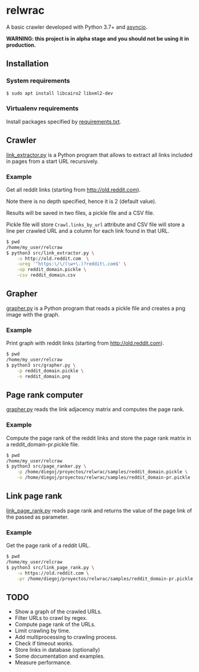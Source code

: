 # relwrac

A basic crawler developed with Python 3.7+
and [asyncio](https://docs.python.org/3/library/asyncio.html).

**WARNING: this project is in alpha stage and you should not be using it in production.**

## Installation

### System requirements

```bash
$ sudo apt install libcairo2 libxml2-dev
```

### Virtualenv requirements

Install packages specified by [requirements.txt](/requirements.txt).

## Crawler

[link_extractor.py](/src/link_extractor.py) is a Python program that allows to extract
all links included in pages from a start URL recursively.

### Example

Get all reddit links (starting from http://old.reddit.com).

Note there is no depth specified, hence it is 2 (default value).

Results will be saved in two files, a pickle file and a CSV file.

Pickle file will store `Crawl.links_by_url` attribute and CSV file
will store a line per crawled URL and a column for each link found
in that URL.

```bash
$ pwd
/home/my_user/relcraw
$ python3 src/link_extractor.py \
    -u http://old.reddit.com  \
    -ureg '^https:\/\/(\w+\.)?reddit\.com$' \
    -op reddit_domain.pickle \
    -csv reddit_domain.csv
```

## Grapher

[grapher.py](/src/grapher.py) is a Python program that reads a
pickle file and creates a png image with the graph.

### Example

Print graph with reddit links (starting from http://old.reddit.com).

```bash
$ pwd
/home/my_user/relcraw
$ python3 src/grapher.py \
    -p reddit_domain.pickle \
    -o reddit_domain.png
```


## Page rank computer

[grapher.py](/src/grapher.py) reads the link adjacency matrix
and computes the page rank.


### Example

Compute the page rank of the reddit links
and store the page rank matrix in a reddit_domain-pr.pickle file.

```bash
$ pwd
/home/my_user/relcraw
$ python3 src/page_ranker.py \
    -p /home/diegoj/proyectos/relwrac/samples/reddit_domain.pickle \
    -o /home/diegoj/proyectos/relwrac/samples/reddit_domain-pr.pickle
```



## Link page rank

[link_page_rank.py](/src/link_page_rank.py) reads page rank and returns
the value of the page link of the passed as parameter.


### Example

Get the page rank of a reddit URL.

```bash
$ pwd
/home/my_user/relcraw
$ python3 src/link_page_rank.py \
    -u https://old.reddit.com \
    -pr /home/diegoj/proyectos/relwrac/samples/reddit_domain-pr.pickle
```


## TODO

- Show a graph of the crawled URLs.
- Filter URLs to crawl by regex.
- Compute page rank of the URLs.
- Limit crawling by time.
- Add multiprocessing to crawling process.
- Check if timeout works.
- Store links in database (optionally)
- Some documentation and examples.
- Measure performance.

